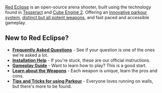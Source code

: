 [Red Eclipse](https://redeclipse.net/) is an open-source arena shooter, built using the technology found in [Tesseract](http://tesseract.gg/) and [Cube Engine 2](http://cubeengine.com/). Offering an [innovative parkour system](Parkour-Guide), [distinct but all potent weapons](Weapons-Guide), and fast paced and accessible gameplay.

## New to Red Eclipse?
- **[Frequently Asked Questions](FAQ)** - See if your question is one of the ones we're asked a lot.
- **[Installation Help](Install-Guide)** - If you're stuck, these are our official instructions.
- **[Gameplay Guide](Gameplay-Guide)** - Want to learn how to play? This is a good start.
- **[Learn about the Weapons](Weapons-Guide)** - Each weapon is unique, learn the pros and cons.
- **[Tips and Tricks for using Parkour](Parkour-Guide)** - Everyone loves running on walls, but there's more to be found.
